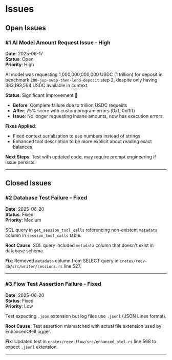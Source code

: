 # Issues

## Open Issues

### #1 AI Model Amount Request Issue - High
**Date**: 2025-06-17  
**Status**: Open  
**Priority**: High  

AI model was requesting 1,000,000,000,000 USDC (1 trillion) for deposit in benchmark `200-jup-swap-then-lend-deposit` step 2, despite only having 383,193,564 USDC available in context.

**Status**: Significant Improvement 🎉
- **Before**: Complete failure due to trillion USDC requests
- **After**: 75% score with custom program errors (0x1, 0xffff)
- **Issue**: No longer requesting insane amounts, now has execution errors

**Fixes Applied**:
- Fixed context serialization to use numbers instead of strings
- Enhanced tool description to be more explicit about reading exact balances

**Next Steps**: Test with updated code, may require prompt engineering if issue persists.

---

## Closed Issues

### #2 Database Test Failure - Fixed
**Date**: 2025-06-20  
**Status**: Fixed  
**Priority**: Medium  

SQL query in `get_session_tool_calls` referencing non-existent `metadata` column in `session_tool_calls` table.

**Root Cause**: SQL query included `metadata` column that doesn't exist in database schema.

**Fix**: Removed `metadata` column from SELECT query in `crates/reev-db/src/writer/sessions.rs` line 527.

---

### #3 Flow Test Assertion Failure - Fixed  
**Date**: 2025-06-20  
**Status**: Fixed  
**Priority**: Low  

Test expecting `.json` extension but log files use `.jsonl` (JSON Lines format).

**Root Cause**: Test assertion mismatched with actual file extension used by EnhancedOtelLogger.

**Fix**: Updated test in `crates/reev-flow/src/enhanced_otel.rs` line 568 to expect `.jsonl` extension.

---